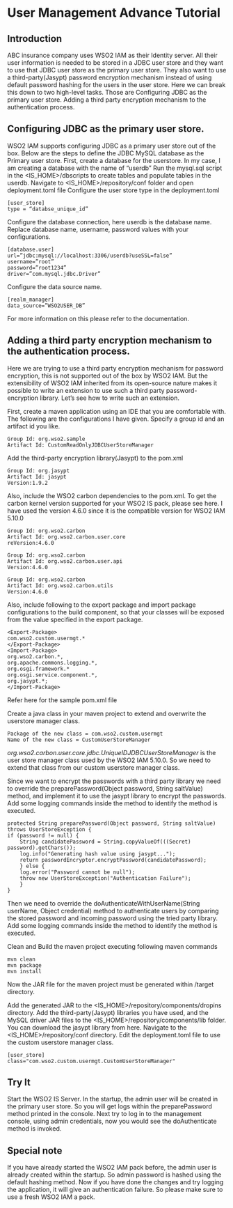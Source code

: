 # User Management Advance Tutorial 
## Introduction

ABC insurance company uses WSO2 IAM as their Identity server. All their user information is needed to be stored in a JDBC user store and they want to use that JDBC user store as the primary user store. They also want to use a third-party(Jasypt) password encryption mechanism instead of using default password hashing for the users in the user store. 
Here we can break this down to two high-level tasks. Those are
Configuring JDBC as the primary user store. 
Adding a third party encryption mechanism to the authentication process. 

## Configuring JDBC as the primary user store. 
WSO2 IAM supports configuring JDBC as a primary user store out of the box. Below are the steps to define the JDBC MySQL database as the Primary user store. 
First, create a database for the userstore. In my case, I am creating a database with the name of “userdb”
Run the mysql.sql script in the <IS_HOME>/dbscripts to create tables and populate tables in the userdb.
Navigate to <IS_HOME>/repository/conf folder and open deployment.toml file
Configure the user store type in the deployment.toml

```
[user_store]
type = “databse_unique_id”
```

Configure the database connection, here userdb is the database name. Replace database name, username, password values with your configurations.

```
[database.user]
url=”jdbc:mysql://localhost:3306/userdb?useSSL=false”
username=”root”
password=”root1234”
driver=”com.mysql.jdbc.Driver”
```

Configure the data source name. 
```
[realm_manager]
data_source=”WSO2USER_DB”
```

For more information on this please refer to the documentation.


## Adding a third party encryption mechanism to the authentication process. 

Here we are trying to use a third party encryption mechanism for password encryption, this is not supported out of the box by WSO2 IAM. But the extensibility of WSO2 IAM inherited from its open-source nature makes it possible to write an extension to use such a third party password-encryption library. Let’s see how to write such an extension. 

First, create a maven application using an IDE that you are comfortable with. The following are the configurations I have given. Specify a group id and an artifact id you like.

```
Group Id: org.wso2.sample
Artifact Id: CustomReadOnlyJDBCUserStoreManager
```

Add the third-party encryption library(Jasypt) to the pom.xml

```
Group Id: org.jasypt
Artifact Id: jasypt
Version:1.9.2
```

Also, include the WSO2 carbon dependencies to the pom.xml. To get the carbon kernel version supported for your WSO2 IS pack, please see here. I have used the version 4.6.0 since it is the compatible version for WSO2 IAM 5.10.0

```
Group Id: org.wso2.carbon
Artifact Id: org.wso2.carbon.user.core
reVersion:4.6.0

Group Id: org.wso2.carbon
Artifact Id: org.wso2.carbon.user.api
Version:4.6.0

Group Id: org.wso2.carbon
Artifact Id: org.wso2.carbon.utils
Version:4.6.0
```

Also, include following to the export package and import package configurations to the build component, so that your classes will be exposed from the value specified in the export package. 

```
<Export-Package>
com.wso2.custom.usermgt.*
</Export-Package>
<Import-Package>
org.wso2.carbon.*, 
org.apache.commons.logging.*, 
org.osgi.framework.*
org.osgi.service.component.*,
org.jasypt.*;
</Import-Package>
```

Refer here for the sample pom.xml file

Create a java class in your maven project to extend and overwrite the userstore manager class. 

```
Package of the new class = com.wso2.custom.usermgt
Name of the new class = CustomUserStoreManager
```

*org.wso2.carbon.user.core.jdbc.UniqueIDJDBCUserStoreManager* is the user store manager class used by the WSO2 IAM 5.10.0. So we need to extend that class from our custom userstore manager class.

Since we want to encrypt the passwords with a third party library we need to override the preparePassword(Object password, String saltValue) method, and implement it to use the jasypt library to encrypt the passwords. Add some logging commands inside the method to identify the method is executed.

```
protected String preparePassword(Object password, String saltValue) throws UserStoreException {
if (password != null) {
	String candidatePassword = String.copyValueOf(((Secret) password).getChars());
	log.info("Generating hash value using jasypt...");
	return passwordEncryptor.encryptPassword(candidatePassword);
	} else {
	log.error("Password cannot be null");
	throw new UserStoreException("Authentication Failure");
	}
}
```

Then we need to override the doAuthenticateWithUserName(String userName, Object credential) method to authenticate users by comparing the stored password and incoming password using the tried party library. Add some logging commands inside the method to identify the method is executed.

Clean and Build the maven project executing following maven commands
```
mvn clean
mvn package
mvn install
```

Now the JAR file for the maven project must be generated within <ProjectFolder>/target directory.

Add the generated JAR to the <IS_HOME>/repository/components/dropins directory. 
Add the third-party(Jasypt) libraries you have used, and the MySQL driver JAR files to the <IS_HOME>/repository/components/lib folder. You can download the jasypt library from here.
Navigate to the <IS_HOME>/repository/conf directory. 
Edit the deployment.toml file to use the custom userstore manager class.

```
[user_store]
class="com.wso2.custom.usermgt.CustomUserStoreManager"
```

## Try It

Start the WSO2 IS Server. 
In the startup, the admin user will be created in the primary user store. So you will get logs within the preparePassword method printed in the console. 
Next try to log in to the management console, using admin credentials, now you would see the doAuthenticate method is invoked. 


## Special note 
If you have already started the WSO2 IAM pack before, the admin user is already created within the startup. So admin password is hashed using the default hashing method. Now if you have done the changes and try logging the application, it will give an authentication failure. So please make sure to use a fresh WSO2 IAM a pack.

	
			
			 			 			 		
				
		













